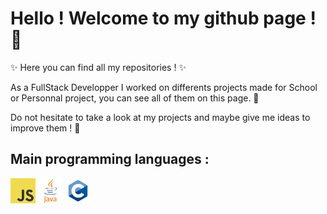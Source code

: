 # Hello ! Welcome to my github page ! 👋

✨ Here you can find all my repositories ! ✨

As a FullStack Developper I worked on differents projects made for School or Personnal project, you can see all of them on this page. 🔭

Do not hesitate to take a look at my projects and maybe give me ideas to improve them ! 👯


## Main programming languages :

<code><img height="40" alt="react" src="https://raw.githubusercontent.com/github/explore/80688e429a7d4ef2fca1e82350fe8e3517d3494d/topics/javascript/javascript.png"></code>
<code><img height="40" alt="react" src="https://raw.githubusercontent.com/github/explore/5b3600551e122a3277c2c5368af2ad5725ffa9a1/topics/java/java.png"></code>
<code><img height="40" alt="react" src="https://raw.githubusercontent.com/github/explore/f3e22f0dca2be955676bc70d6214b95b13354ee8/topics/c/c.png"></code>

